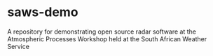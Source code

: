 # saws-demo
A repository for demonstrating open source radar software at the Atmospheric Processes Workshop held at the South African Weather Service
